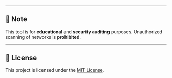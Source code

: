 
---

## 📌 Note

This tool is for **educational** and **security auditing** purposes. Unauthorized scanning of networks is **prohibited**.

---

## 📄 License

This project is licensed under the [MIT License](LICENSE).
